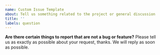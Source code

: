 ```yaml
---
name: Custom Issue Template
about: Tell us something related to the project or general discussion
title: ''
labels: question
---
```


**Are there certain things to report that are not a bug or feature?**
Please tell us as exactly as possible about your request, thanks.
We will reply as soon as possible.
